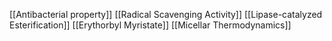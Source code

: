 [[Antibacterial property]]
[[Radical Scavenging Activity]]
[[Lipase-catalyzed Esterification]]
[[Erythorbyl Myristate]]
[[Micellar Thermodynamics]]
